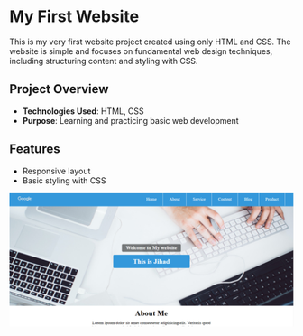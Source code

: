 # My First Website

This is my very first website project created using only HTML and CSS. The website is simple and focuses on fundamental web design techniques, including structuring content and styling with CSS.

## Project Overview

- **Technologies Used**: HTML, CSS
- **Purpose**: Learning and practicing basic web development

## Features

- Responsive layout
- Basic styling with CSS

![Homepage Screenshot](img/homepage.png)

